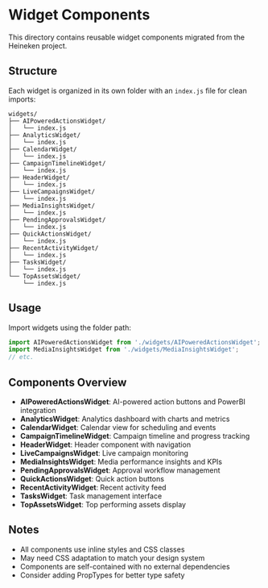 # Widget Components

This directory contains reusable widget components migrated from the Heineken project.

## Structure

Each widget is organized in its own folder with an `index.js` file for clean imports:

```
widgets/
├── AIPoweredActionsWidget/
│   └── index.js
├── AnalyticsWidget/
│   └── index.js
├── CalendarWidget/
│   └── index.js
├── CampaignTimelineWidget/
│   └── index.js
├── HeaderWidget/
│   └── index.js
├── LiveCampaignsWidget/
│   └── index.js
├── MediaInsightsWidget/
│   └── index.js
├── PendingApprovalsWidget/
│   └── index.js
├── QuickActionsWidget/
│   └── index.js
├── RecentActivityWidget/
│   └── index.js
├── TasksWidget/
│   └── index.js
└── TopAssetsWidget/
    └── index.js
```

## Usage

Import widgets using the folder path:

```javascript
import AIPoweredActionsWidget from './widgets/AIPoweredActionsWidget';
import MediaInsightsWidget from './widgets/MediaInsightsWidget';
// etc.
```

## Components Overview

- **AIPoweredActionsWidget**: AI-powered action buttons and PowerBI integration
- **AnalyticsWidget**: Analytics dashboard with charts and metrics
- **CalendarWidget**: Calendar view for scheduling and events
- **CampaignTimelineWidget**: Campaign timeline and progress tracking
- **HeaderWidget**: Header component with navigation
- **LiveCampaignsWidget**: Live campaign monitoring
- **MediaInsightsWidget**: Media performance insights and KPIs
- **PendingApprovalsWidget**: Approval workflow management
- **QuickActionsWidget**: Quick action buttons
- **RecentActivityWidget**: Recent activity feed
- **TasksWidget**: Task management interface
- **TopAssetsWidget**: Top performing assets display

## Notes

- All components use inline styles and CSS classes
- May need CSS adaptation to match your design system
- Components are self-contained with no external dependencies
- Consider adding PropTypes for better type safety 